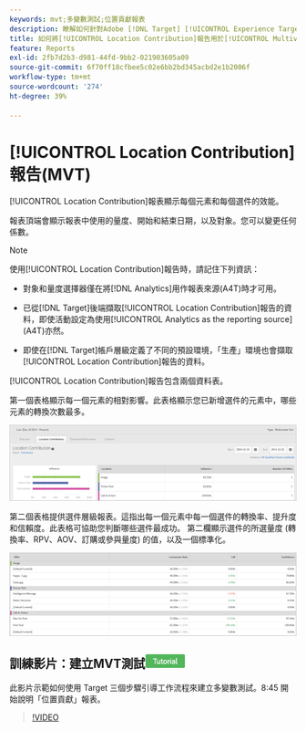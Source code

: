 ```yaml
---
keywords: mvt;多變數測試;位置貢獻報表
description: 瞭解如何針對Adobe [!DNL Target] [!UICONTROL Experience Targeting]活動使用位置貢獻報表，以顯示每個元素和每個選件的效能。
title: 如何將[!UICONTROL Location Contribution]報告用於[!UICONTROL Multivariate Test]活動？
feature: Reports
exl-id: 2fb7d2b3-d981-44fd-9bb2-021903605a09
source-git-commit: 6f70ff18cfbee5c02e6bb2bd345acbd2e1b2006f
workflow-type: tm+mt
source-wordcount: '274'
ht-degree: 39%

---
```


# [!UICONTROL Location Contribution]報告(MVT)

[!UICONTROL Location Contribution]報表顯示每個元素和每個選件的效能。

報表頂端會顯示報表中使用的量度、開始和結束日期，以及對象。您可以變更任何係數。

>[!NOTE]
>
>使用[!UICONTROL Location Contribution]報告時，請記住下列資訊：
>
>* 對象和量度選擇器僅在將[!DNL Analytics]用作報表來源(A4T)時才可用。
>
>* 已從[!DNL Target]後端擷取[!UICONTROL Location Contribution]報告的資料，即使活動設定為使用[!UICONTROL Analytics as the reporting source] (A4T)亦然。
>
>* 即使在[!DNL Target]帳戶層級定義了不同的預設環境，「生產」環境也會擷取[!UICONTROL Location Contribution]報告的資料。

[!UICONTROL Location Contribution]報告包含兩個資料表。

第一個表格顯示每一個元素的相對影響。此表格顯示您已新增選件的元素中，哪些元素的轉換次數最多。

![Adobe Target中的位置貢獻報表](/help/main/c-reports/assets/locationcontributiontop.png)

第二個表格提供選件層級報表。這指出每一個元素中每一個選件的轉換率、提升度和信賴度。此表格可協助您判斷哪些選件最成功。 第二欄顯示選件的所選量度 (轉換率、RPV、AOV、訂購或參與量度) 的值，以及一個標準化。

![Adobe Target中的位置貢獻報表](/help/main/c-reports/assets/locationcontributionbottom.png)

## 訓練影片：建立MVT測試![教學課程徽章](/help/main/assets/tutorial.png)

此影片示範如何使用 Target 三個步驟引導工作流程來建立多變數測試。8:45 開始說明「位置貢獻」報表。

>[!VIDEO](https://video.tv.adobe.com/v/17395)

